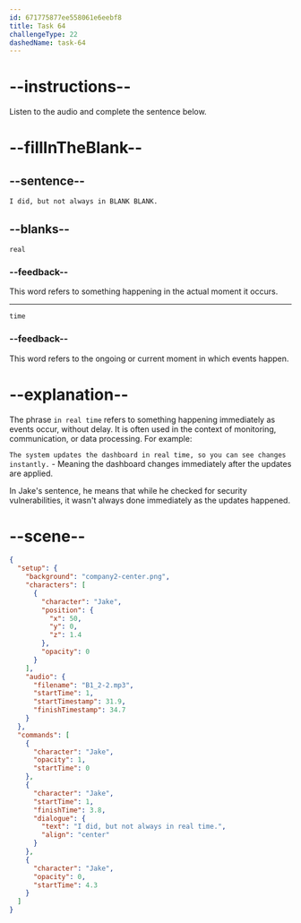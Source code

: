 ```yaml
---
id: 671775877ee558061e6eebf8
title: Task 64
challengeType: 22
dashedName: task-64
---
```


<!-- (Audio) Jake: I did, but not always in real time. -->

# --instructions--

Listen to the audio and complete the sentence below.

# --fillInTheBlank--

## --sentence--

`I did, but not always in BLANK BLANK.`

## --blanks--

`real`

### --feedback--

This word refers to something happening in the actual moment it occurs.

---

`time`

### --feedback--

This word refers to the ongoing or current moment in which events happen.

# --explanation--

The phrase `in real time` refers to something happening immediately as events occur, without delay. It is often used in the context of monitoring, communication, or data processing. For example: 

`The system updates the dashboard in real time, so you can see changes instantly.` - Meaning the dashboard changes immediately after the updates are applied.

In Jake's sentence, he means that while he checked for security vulnerabilities, it wasn't always done immediately as the updates happened.

# --scene--

```json
{
  "setup": {
    "background": "company2-center.png",
    "characters": [
      {
        "character": "Jake",
        "position": {
          "x": 50,
          "y": 0,
          "z": 1.4
        },
        "opacity": 0
      }
    ],
    "audio": {
      "filename": "B1_2-2.mp3",
      "startTime": 1,
      "startTimestamp": 31.9,
      "finishTimestamp": 34.7
    }
  },
  "commands": [
    {
      "character": "Jake",
      "opacity": 1,
      "startTime": 0
    },
    {
      "character": "Jake",
      "startTime": 1,
      "finishTime": 3.8,
      "dialogue": {
        "text": "I did, but not always in real time.",
        "align": "center"
      }
    },
    {
      "character": "Jake",
      "opacity": 0,
      "startTime": 4.3
    }
  ]
}
```
